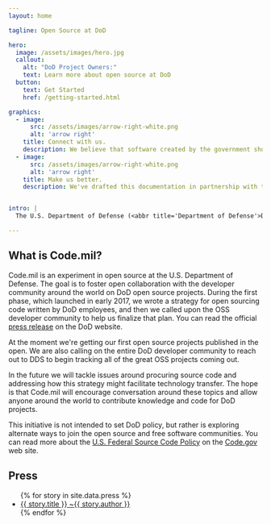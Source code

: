 ```yaml
---
layout: home

tagline: Open Source at DoD

hero:
  image: /assets/images/hero.jpg
  callout:
    alt: "DoD Project Owners:"
    text: Learn more about open source at DoD
  button:
    text: Get Started
    href: /getting-started.html

graphics:
  - image:
      src: /assets/images/arrow-right-white.png
      alt: 'arrow right'
    title: Connect with us.
    description: We believe that software created by the government should be shared with the public, and we want to collaborate with civic-minded peers to make this happen. Reach out to us to start the discussion!<br><a href='mailto:{{site.email}}' class='usa-button usa-button-small'>{{site.email}}</a> <a href='https://github.com/Code-dot-mil/code.mil' class='usa-button usa-button-small'>Check us out on GitHub</a>
  - image:
      src: /assets/images/arrow-right-white.png
      alt: 'arrow right'
    title: Make us better.
    description: We've drafted this documentation in partnership with the open source community. You can help improve our open source strategy by improving these documents! Open an issue or a pull request with your suggestions.


intro: |
  The U.S. Department of Defense (<abbr title='Department of Defense'>DoD</abbr>) faces unique challenges in open sourcing its code. Unlike most software projects, code written by U.S. Federal government employees typically does not have copyright protections under U.S. and some international laws. This can make it difficult to attach an open source license to our code. The [Defense Digital Service](https://dds.mil) (<abbr title='Defense Digital Service'>DDS</abbr>) has been working with DoD and the open source community since early 2017 to develop a guideline for supporting open source software (<abbr title='open source software'>OSS</abbr>) within the Department.

---
```


## What is Code.mil?

Code.mil is an experiment in open source at the U.S. Department of Defense. The goal is to foster open collaboration with the developer community around the world on DoD open source projects. During the first phase, which launched in early 2017, we wrote a strategy for open sourcing code written by DoD employees, and then we called upon the OSS developer community to help us finalize that plan. You can read the official [press release](https://www.defense.gov/News/News-Releases/News-Release-View/Article/1092364/dod-announces-the-launch-of-codemil-an-experiment-in-open-source/) on the DoD website.

At the moment we're getting our first open source projects published in the open. We are also calling on the entire DoD developer community to reach out to DDS to begin tracking all of the great OSS projects coming out.

In the future we will tackle issues around procuring source code and addressing how this strategy might facilitate technology transfer. The hope is that Code.mil will encourage conversation around these topics and allow anyone around the world to contribute knowledge and code for DoD projects.

This initiative is not intended to set DoD policy, but rather is exploring alternate ways to join the open source and free software communities. You can read more about the [U.S. Federal Source Code Policy](https://code.gov/#/policy-guide/docs/overview/introduction) on the [Code.gov](https://code.gov) web site.

## Press

<ul>
  {% for story in site.data.press %}
  <li>
    <a href="{{ story.press_url }}">
      {{ story.title }} ~{{ story.author }}
    </a>
  </li>
  {% endfor %}
</ul>
